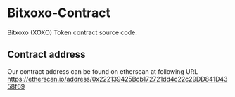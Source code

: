 # Bitxoxo-Contract
Bitxoxo (XOXO) Token contract source code.

## Contract address
Our contract address can be found on etherscan at following URL 
https://etherscan.io/address/0x222139425Bcb172721dd4c22c29DD841D4358f69
